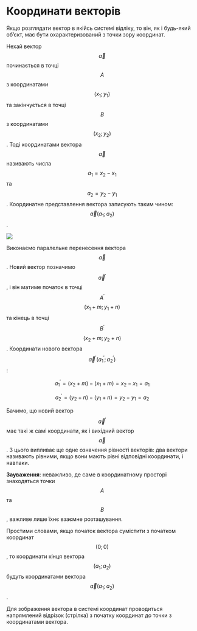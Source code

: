 # <p1>Координати векторів</p1>

Якщо розглядати вектор в якійсь системі відліку, то він, як і будь-який об’єкт, має бути охарактеризований з точки зору координат.

Нехай вектор $$\vec{a}$$ починається в точці $$A$$ з координатами $$(x_1; y_1)$$ та закінчується в точці $$B$$ з координатами $$(x_2; y_2)$$. Тоді <p1>координатами вектора</p1> $$\vec{a}$$ називають числа $$a_1=x_2-x_1$$ та $$a_2=y_2-y_1$$. Координатне представлення вектора записують таким чином: $$\vec{a} (a_1;a_2)$$.

<img class="image"  src="https://rawgit.com/chudaol/ed-era-book-physics/master/images/Add/vector/4.svg" />

Виконаємо паралельне перенесення вектора $$\vec{a}$$. Новий вектор позначимо $$\vec{a}^{'}$$, і він матиме початок в точці $$A^{'}$$ $$(x_1+m;y_1+n)$$ та кінець в точці $$B^{'}$$ $$(x_2+m;y_2+n)$$. Координати нового вектора $$\vec{a}^{'} (a_1^{'};a_2^{'})$$:

$$a_1^{'}=(x_2+m)-(x_1+m)=x_2-x_1=a_1$$


$$a_2^{'}=(y_2+n)-(y_1+n)=y_2-y_1=a_2$$


Бачимо, що новий вектор $$\vec{a}^{'}$$ має такі ж самі координати, як і вихідний вектор $$\vec{a}$$. З цього випливає ще одне означення рівності векторів: два вектори називають <p1>рівними</p1>, якщо вони мають <p1>рівні відповідні координати</p1>, і навпаки.


<b>Зауваження</b>: неважливо, де саме в координатному просторі знаходяться точки $$A$$ та $$B$$, важливе лише їхнє <p1>взаємне розташування</p1>. 

Простими словами, якщо початок вектора сумістити з початком координат $$(0;0)$$, то координати кінця вектора $$(a_1;a_2)$$ будуть координатами вектора $$\vec{a} (a_1;a_2)$$.

Для зображення вектора в системі координат проводиться напрямлений відрізок (стрілка) з початку координат до точки з координатами вектора.